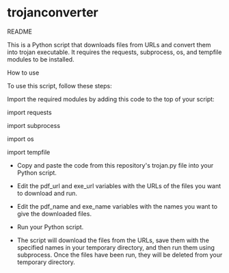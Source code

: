 # trojanconverter

README


This is a Python script that downloads files from URLs and convert them into trojan executable. It requires the requests, subprocess, os, and tempfile modules to be installed.

How to use


To use this script, follow these steps:

Import the required modules by adding this code to the top of your script:



import requests

import subprocess

import os

import tempfile


- Copy and paste the code from this repository's trojan.py file into your Python script.


- Edit the pdf_url and exe_url variables with the URLs of the files you want to download and run.


- Edit the pdf_name and exe_name variables with the names you want to give the downloaded files.


- Run your Python script.


- The script will download the files from the URLs, save them with the specified names in your temporary directory, and then run them using subprocess. Once the files have been run, they will be deleted from your temporary directory.
